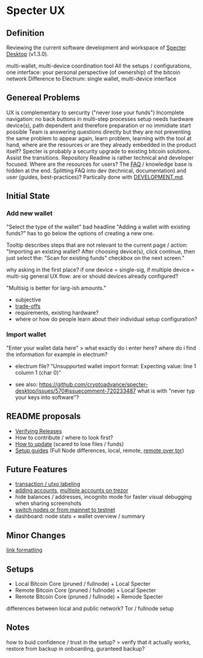 # Specter UX

## Definition

Reviewing the current software development and workspace of [Specter Desktop](https://github.com/cryptoadvance/specter-desktop) (v1.3.0).

multi-wallet, multi-device coordination tool
All the setups / configurations, one interface: your personal perspective (of ownership) of the bitcoin network
Difference to Electrum: single wallet, multi-device interface

## Genereal Problems

UX is complementary to sercurity ("never lose your funds")
Incomplete navigation: no back buttons in multi-step processes
setup needs hardware device(s), path dependent and therefore preparation or no immidiate start possible
Team is answering questions directly but they are not preventing the same problem to appear again, learn problem, learning with the tool at hand, where are the resources or are they already embedded in the product itself?
Specter is probably a security upgrade to existing bitcoin solutions. Assist the transitions.
Repository Readme is rather technical and developer focused. Where are the resources for users? The [FAQ](https://github.com/cryptoadvance/specter-desktop/blob/master/docs/faq.md) / knowledge base is hidden at the end. Splitting FAQ into dev (technical, documentation) and user (guides, best-practices)?  Partically done with [DEVELOPMENT.md](https://github.com/cryptoadvance/specter-desktop/blob/master/DEVELOPMENT.md).



## Initial State

### Add new wallet

"Select the type of the wallet" bad headline
"Adding a wallet with existing funds?" has to go below the options of creating a new one.

Tooltip describes steps that are not relevant to the current page / action:
"Importing an existing wallet?
After choosing device(s), click continue, then just select the:
"Scan for existing funds" checkbox on the next screen."

why asking in the first place? if one device = single-sig, if multiple device = multi-sig
general UX flow: are or should devices already configured?

"Multisig is better for larg-ish amounts." 
- subjective
- [trade-offs](https://github.com/cryptoadvance/specter-desktop/blob/master/docs/multisig-security-tradeoffs.md)
- requirements, existing hardware?
- where or how do people learn about their individual setup configuration?

### Import wallet

"Enter your wallet data here" > what exactly do i enter here? where do i find the information for example in electrum?

- electrum file? "Unsupported wallet import format: Expecting value: line 1 column 1 (char 0)"

- see also: https://github.com/cryptoadvance/specter-desktop/issues/570#issuecomment-720233487
  what is with "never typ your keys into software"?

  

## README proposals

- [Verifying Releases](https://github.com/cryptoadvance/specter-desktop/discussions/993#discussioncomment-428335)
- How to contribute / where to look first?
- [How to update](https://github.com/cryptoadvance/specter-desktop/discussions/909) (scared to lose files / funds)
- [Setup guides](https://github.com/cryptoadvance/specter-desktop/discussions/857) (Full Node differences, local, remote, [remote over tor](https://github.com/cryptoadvance/specter-desktop/issues/604#issuecomment-728144342))



## Future Features

- [transaction / utxo labeling](https://github.com/cryptoadvance/specter-desktop/issues/826)
- [adding accounts](https://github.com/cryptoadvance/specter-desktop/issues/881), [multiple accounts on trezor](https://github.com/cryptoadvance/specter-desktop/discussions/1099) 
- hide balances / addresses, incognito mode for faster visual debugging when sharing screenshots
- [switch nodes or from mainnet to testnet](https://github.com/cryptoadvance/specter-desktop/issues/28)
- dashboard: node stats + wallet overview / summary 

## Minor Changes

[link formatting](https://github.com/cryptoadvance/specter-desktop/discussions/1099)



## Setups

- Local Bitcoin Core (pruned / fullnode) + Local Specter
- Remote Bitcoin Core (pruned / fullnode) + Local Specter
- Remote Bitcoin Core (pruned / fullnode) + Remode Specter

differences between local and public network? Tor / fullnode setup 



## Notes

how to buid confidence / trust in the setup? > verify that it actually works, restore from backup in onboarding, guranteed backup?